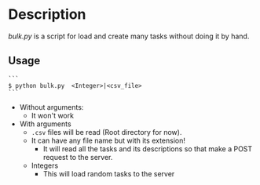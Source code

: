 # Description

*bulk.py* is a script for load and create many tasks without doing it by hand.

## Usage

    ```
    $ python bulk.py  <Integer>|<csv_file>
    ```
- Without arguments:
    - It won't work
- With arguments
    - `.csv` files will be read (Root directory for now).
    - It can have any file name but with its extension!
        - It will read all the tasks and its descriptions so that make a POST request to the server.
    - Integers 
        - This will load random tasks to the server  
